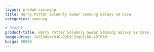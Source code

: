 ```yaml
---
layout: produk-casinghp
title: Harry Potter Solemnly Swear Samsung Galaxy S9 Case
categories: samsung

# Produk
product-title: Harry Potter Solemnly Swear Samsung Galaxy S9 Case
image-drive: 1w7EbOvkK8JGx22KiC3VgO1LkO-4DlR3d
harga: 90000
---
```

